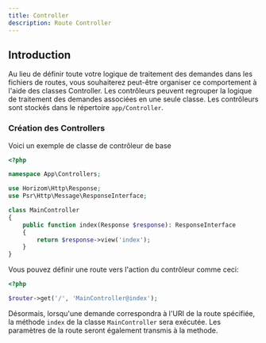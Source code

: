 ```yaml
---
title: Controller
description: Route Controller
---
```


## Introduction

Au lieu de définir toute votre logique de traitement des demandes dans les fichiers de routes, vous souhaiterez peut-être organiser ce comportement à l'aide des classes Controller. Les contrôleurs peuvent regrouper la logique de traitement des demandes associées en une seule classe. Les contrôleurs sont stockés dans le répertoire `app/Controller`.


### Création des Controllers

Voici un exemple de classe de contrôleur de base

```php
<?php

namespace App\Controllers;

use Horizom\Http\Response;
use Psr\Http\Message\ResponseInterface;

class MainController
{
    public function index(Response $response): ResponseInterface
    {
        return $response->view('index');
    }
}
```

Vous pouvez définir une route vers l'action du contrôleur comme ceci:

```php
<?php

$router->get('/', 'MainController@index');

```

Désormais, lorsqu'une demande correspondra à l'URI de la route spécifiée, la méthode `index` de la classe `MainController` sera exécutée. Les paramètres de la route seront également transmis à la methode.